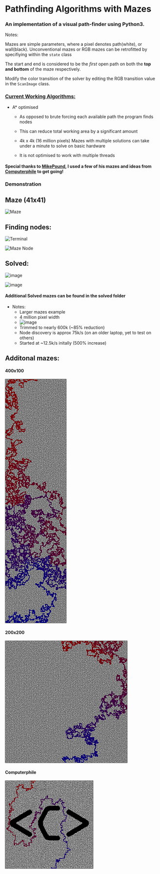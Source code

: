 # Pathfinding Algorithms with Mazes

### An implementation of a visual path-finder using Python3.


Notes:

Mazes are simple parameters, where a pixel denotes path(white), or wall(black). Unconventional mazes or RGB mazes can be retrofitted by specifiying within the `state` class

The start and end is considered to be the *first* open path on both the **top and bottom** of the maze respectively.

Modify the color transition of the solver by editing the RGB transition value in the `ScanImage` class.

### <u>Current Working Algorithms:</u>

- A* optimised
  - As opposed to brute forcing each available path the program finds nodes

  - This can reduce total working area by a significant amount

  - 4k x 4k (16 million pixels) Mazes with multiple solutions can take under a minute to solve on basic hardware

  - It is not optimised to work with multiple threads


####  Special thanks to [MikePound](https://github.com/mikepound/mazesolving), I used a few of his mazes and ideas from [Computerphile](https://www.youtube.com/watch?v=rop0W4QDOUI) to get going!
### Demonstration  

## Maze (41x41)

![Maze](https://user-images.githubusercontent.com/20164942/106104104-69360c00-615b-11eb-9b8c-003238b913d4.png)

## Finding nodes:

![Terminal](https://user-images.githubusercontent.com/20164942/106104447-e2cdfa00-615b-11eb-8c05-6b53c626c25d.png)


![Maze Node](https://user-images.githubusercontent.com/20164942/106104028-4572c600-615b-11eb-9b76-ad13b59d3687.png)

## Solved:
![image](https://user-images.githubusercontent.com/20164942/106104604-19a41000-615c-11eb-835a-0281f8b86085.png)

![image](https://user-images.githubusercontent.com/20164942/106104222-94206000-615b-11eb-9d28-89673c4ee90a.png)


#### Additional Solved mazes can be found in the solved folder

- Notes:
  - Larger mazes example
  - 4 million pixel width
  - ![image](https://user-images.githubusercontent.com/20164942/106104985-ab138200-615c-11eb-8b06-2206b02d3802.png)
  - Trimmed to nearly 600k (~85% reduction)
  - Node discovery is approx 75k/s (on an older laptop, yet to test on others)
  - Started at ~12.5k/s initally (500% increase)


## Additonal mazes:
#### 400x100
![400x100](./Solved/400x100_solved.png)

#### 200x200
![200x200](./Solved/200x200_solved.png)

#### Computerphile
![400x100](./Solved/computerphile_solved.png)
